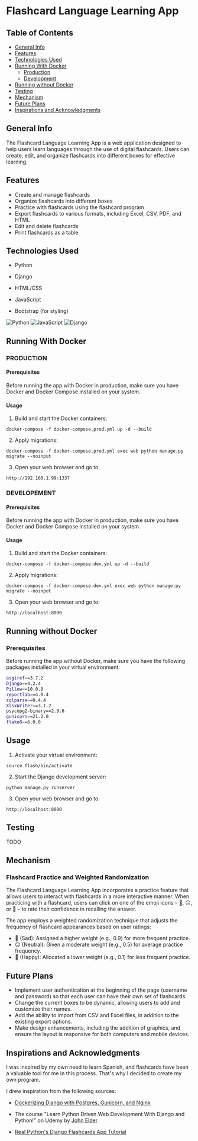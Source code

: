 # Flashcard Language Learning App

## Table of Contents

- [General Info](#general-info)
- [Features](#features)
- [Technologies Used](#technologies-used)
- [Running With Docker](#running-with-docker)
   - [Production](#production)
   - [Development](#development)
- [Running without Docker](#running-without-docker)
- [Testing](#testing)
- [Mechanism](#mechanism)
- [Future Plans](#future-plans)
- [Inspirations and Acknowledgments](#inspirations-and-acknowledgments)

## General Info

The Flashcard Language Learning App is a web application designed to help users learn languages through the use of digital flashcards. Users can create, edit, and organize flashcards into different boxes for effective learning.

## Features

- Create and manage flashcards
- Organize flashcards into different boxes
- Practice with flashcards using the flashcard program
- Export flashcards to various formats, including Excel, CSV, PDF, and HTML
- Edit and delete flashcards
- Print flashcards as a table

## Technologies Used

- Python

- Django

- HTML/CSS

- JavaScript

- Bootstrap (for styling)

![Python](https://img.shields.io/badge/python-3670A0?style=for-the-badge&logo=python&logoColor=ffdd54)  ![JavaScript](https://img.shields.io/badge/javascript-%23323330.svg?style=for-the-badge&logo=javascript&logoColor=%23F7DF1E)  ![Django](https://img.shields.io/badge/django-%23092E20.svg?style=for-the-badge&logo=django&logoColor=white)



## Running With Docker 

### __PRODUCTION__

#### Prerequisites

Before running the app with Docker in production, make sure you have Docker and Docker Compose installed on your system.

#### Usage

1. Build and start the Docker containers:

```
docker-compose -f docker-compose.prod.yml up -d --build
```
2. Apply migrations:

```
docker-compose -f docker-compose.prod.yml exec web python manage.py migrate --noinput
```

3. Open your web browser and go to:

```
http://192.168.1.99:1337
```
### __DEVELOPEMENT__

#### Prerequisites

Before running the app with Docker in production, make sure you have Docker and Docker Compose installed on your system.

#### Usage

1. Build and start the Docker containers:

```
docker-compose -f docker-compose.dev.yml up -d --build
```
2. Apply migrations:

```
docker-compose -f docker-compose.dev.yml exec web python manage.py migrate --noinput
```

3. Open your web browser and go to:

```
http://localhost:8000
```

## Running without Docker

### Prerequisites

Before running the app without Docker, make sure you have the following packages installed in your virtual environment:

```bash
asgiref==3.7.2
Django==4.2.4
Pillow==10.0.0
reportlab==4.0.4
sqlparse==0.4.4
XlsxWriter==3.1.2
psycopg2-binary==2.9.6
gunicorn==21.2.0
flake8==6.0.0
```
## Usage

1. Activate your virtual environment:

```
source flash/bin/activate
```

2. Start the Django development server:

```
python manage.py runserver
```
3. Open your web browser and go to:
```
http://localhost:8000
```

## Testing

TODO

## Mechanism

### Flashcard Practice and Weighted Randomization

The Flashcard Language Learning App incorporates a practice feature that allows users to interact with flashcards in a more interactive manner. 
When practicing with a flashcard, users can click on one of the emoji icons – 🙁, 😐, or 🙂 – to rate their confidence in recalling the answer.

The app employs a weighted randomization technique that adjusts the frequency of flashcard appearances based on user ratings:

- 🙁 (Sad): Assigned a higher weight (e.g., 0.9) for more frequent practice.
- 😐 (Neutral): Given a moderate weight (e.g., 0.5) for average practice frequency.
- 🙂 (Happy): Allocated a lower weight (e.g., 0.1) for less frequent practice.

## Future Plans

- Implement user authentication at the beginning of the page (username and password) so that each user can have their own set of flashcards.
- Change the current boxes to be dynamic, allowing users to add and customize their names.
- Add the ability to import from CSV and Excel files, in addition to the existing export options.
- Make design enhancements, including the addition of graphics, and ensure the layout is responsive for both computers and mobile devices.


## Inspirations and Acknowledgments

I was inspired by my own need to learn Spanish, and flashcards have been a valuable tool for me in this process. That's why I decided to create my own program.

I drew inspiration from the following sources:

- [Dockerizing Django with Postgres, Gunicorn, and Nginx](https://testdriven.io/blog/dockerizing-django-with-postgres-gunicorn-and-nginx/)

- The course "Learn Python Driven Web Development With Django and Python!" on Udemy by [John Elder](https://www.udemy.com/course/build-a-flashcard-website-with-python-and-django/learn/lecture/18296468#overview)

- [Real Python's Django Flashcards App Tutorial](https://realpython.com/django-flashcards-app/#demo-your-django-flashcards-app)




